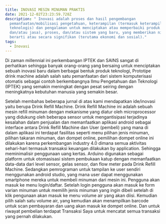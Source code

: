 ```yaml
---
title: INOVASI MESIN MINUMAN PRAKTIS
date: 2021-12-02T23:23:59.728Z
description: " Inovasi adalah proses dan hasil pengembangan
  pemanfaatan/mobilisasi pengetahuan, keterampilan (termasuk keterampilan
  teknologis) dan pengalaman untuk menciptakan atau memperbaiki produk (barang
  dan/atau jasa), proses, dan/atau sistem yang baru, yang memberikan nilai yang
  berarti atau secara signifikan (terutama ekonomi dan sosial)."
tags:
  - Inovasi
---
```

Di zaman millennial ini perkembangan IPTEK dan SAINS sangat di perhatikan sehingga banyak orang-orang yang bersaing untuk menciptakan sebuah inovasi baru dalam berbagai bentuk produk teknologi, Prototipe drink machine adalah salah satu pemanfaatan dari sistem komputerisasi otomatis sebagai contoh berkembangnya Ilmu Pengetahuan dan Teknologi (IPTEK) yang semakin meningkat dengan pesat seiring dengan meningkatnya kebutuhan manusia yang semakin besar.

Setelah membahas beberapa jurnal di atas kami mendapatkan ide/inovasi yaitu berupa Drink Refill Machine. Drink Refill Machine ini adalah sebuah mesin refill minuman dengan mekanisme yang diatur oleh microprocessor yang didukung oleh beberapa sensor untuk mengantisipasi terjadinya kesalahan dalam penjualan dan memanfaatkan aplikasi android sebagai interface antara Drink Refill Machine dan User (pembeli) yang mana di dalam aplikasi ini terdapat fasilitas seperti menu pilihan jenis minuman, pilihan takaran minuman, dan dompet online, pemilihan dompet online ini dilakukan karena perkembangan industry 4.0 dimana semua aktivitas sehari-hari termasuk transaksi keuangan dilakukan by application. Sehingga meminimalisir penggunaan uang kertas. Arduino digunakan sebagai platform untuk otomasisasi sistem pembukaan katup dengan memanfaatkan data-data dari level sensor, gelas sensor, dan flow meter pada Drink Refill Machine. Sedangkan pemrograman untuk tampilan ke user sendiri menggunakan android studio, yang mana user dapat menggunakan smartphone mereka untuk membeli minuman dari mesin ini. Pengguna akan masuk ke menu login/daftar. Setelah login pengguna akan masuk ke form varian minuman untuk memilih jenis minuman yang ingin dibeli setelah di klik pengunaan akan masuk ke menu volume air yang akan diisi. Kemudian pilih salah satu volume air, yang kemudian akan menampilkan barcode untuk scan pembayaran dan uang akan masuk ke dompet online. Dan untuk riwayat pembelian terdapat Transaksi Saya untuk mencatat semua transaksi yang pernah dilakukan.